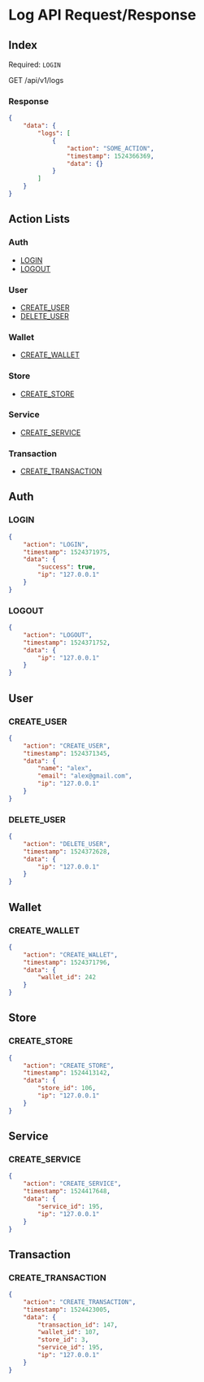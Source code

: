 # Log API Request/Response

## Index

Required: `LOGIN`

GET /api/v1/logs

### Response

```json
{
    "data": {
        "logs": [
            {
                "action": "SOME_ACTION",
                "timestamp": 1524366369,
                "data": {}
            }
        ]
    }
}
```

## Action Lists

### Auth

 - [LOGIN](#login)
 - [LOGOUT](#logout)

### User

 - [CREATE_USER](#create_user)
 - [DELETE_USER](#delete_user)

### Wallet

 - [CREATE_WALLET](#create_wallet)

### Store

 - [CREATE_STORE](#create_store)

### Service

 - [CREATE_SERVICE](#create_service)

### Transaction

 - [CREATE_TRANSACTION](#create_transaction)

## Auth

### LOGIN

```json
{
    "action": "LOGIN",
    "timestamp": 1524371975,
    "data": {
        "success": true,
        "ip": "127.0.0.1"
    }
}
```

### LOGOUT

```json
{
    "action": "LOGOUT",
    "timestamp": 1524371752,
    "data": {
        "ip": "127.0.0.1"
    }
}
```

## User

### CREATE_USER

```json
{
    "action": "CREATE_USER",
    "timestamp": 1524371345,
    "data": {
        "name": "alex",
        "email": "alex@gmail.com",
        "ip": "127.0.0.1"
    }
}
```

### DELETE_USER

```json
{
    "action": "DELETE_USER",
    "timestamp": 1524372628,
    "data": {
        "ip": "127.0.0.1"
    }
}
```

## Wallet

### CREATE_WALLET

```json
{
    "action": "CREATE_WALLET",
    "timestamp": 1524371796,
    "data": {
        "wallet_id": 242
    }
}
```

## Store

### CREATE_STORE

```json
{
    "action": "CREATE_STORE",
    "timestamp": 1524413142,
    "data": {
        "store_id": 106,
        "ip": "127.0.0.1"
    }
}
```

## Service

### CREATE_SERVICE

```json
{
    "action": "CREATE_SERVICE",
    "timestamp": 1524417648,
    "data": {
        "service_id": 195,
        "ip": "127.0.0.1"
    }
}
```

## Transaction

### CREATE_TRANSACTION

```json
{
    "action": "CREATE_TRANSACTION",
    "timestamp": 1524423005,
    "data": {
        "transaction_id": 147,
        "wallet_id": 107,
        "store_id": 3,
        "service_id": 195,
        "ip": "127.0.0.1"
    }
}
```
